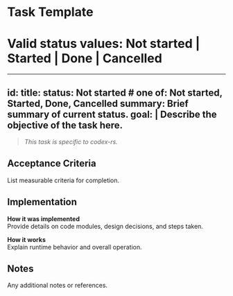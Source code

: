 # Task Template

# Valid status values: Not started | Started | Done | Cancelled

---
id: <NN>
title: <Task Title>
status: Not started  # one of: Not started, Started, Done, Cancelled
summary: Brief summary of current status.
goal: |
  Describe the objective of the task here.
---

> *This task is specific to codex-rs.*

## Acceptance Criteria

List measurable criteria for completion.

## Implementation

**How it was implemented**  
Provide details on code modules, design decisions, and steps taken.

**How it works**  
Explain runtime behavior and overall operation.

## Notes

Any additional notes or references.